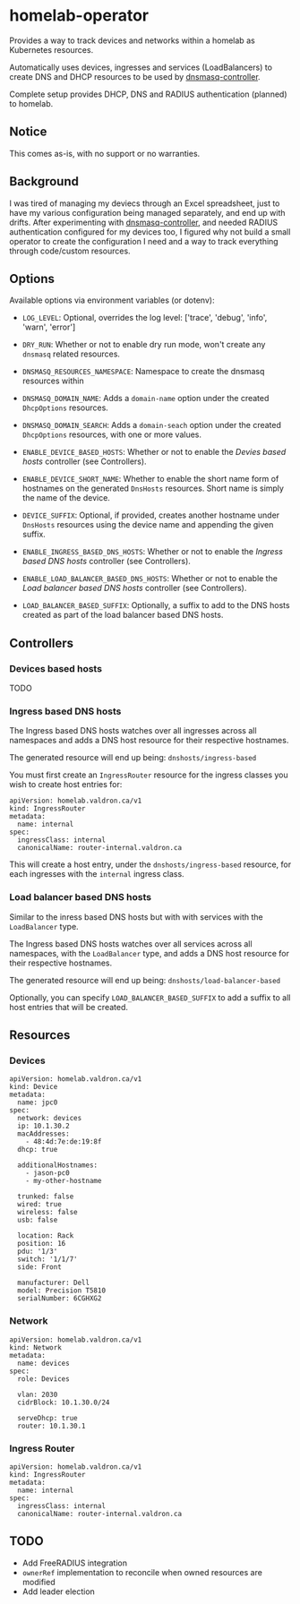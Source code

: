 # homelab-operator
Provides a way to track devices and networks within a homelab as Kubernetes resources.

Automatically uses devices, ingresses and services (LoadBalancers) to create DNS and DHCP resources to be used by [dnsmasq-controller](https://github.com/kvaps/dnsmasq-controller).

Complete setup provides DHCP, DNS and RADIUS authentication (planned) to homelab.

## Notice
This comes as-is, with no support or no warranties.

## Background
I was tired of managing my deviecs through an Excel spreadsheet, just to have my various configuration being managed separately, and end up with drifts. After experimenting with [dnsmasq-controller](https://github.com/kvaps/dnsmasq-controller), and needed RADIUS authentication configured for my devices too, I figured why not build a small operator to create the configuration I need and a way to track everything through code/custom resources.

## Options
Available options via environment variables (or dotenv):
* `LOG_LEVEL`: Optional, overrides the log level: ['trace', 'debug', 'info', 'warn', 'error']
* `DRY_RUN`: Whether or not to enable dry run mode, won't create any `dnsmasq` related resources.

* `DNSMASQ_RESOURCES_NAMESPACE`: Namespace to create the dnsmasq resources within
* `DNSMASQ_DOMAIN_NAME`: Adds a `domain-name` option under the created `DhcpOptions` resources.
* `DNSMASQ_DOMAIN_SEARCH`: Adds a `domain-seach` option under the created `DhcpOptions` resources, with one or more values.

* `ENABLE_DEVICE_BASED_HOSTS`: Whether or not to enable the _Devies based hosts_ controller (see Controllers).
* `ENABLE_DEVICE_SHORT_NAME`: Whether to enable the short name form of hostnames on the generated `DnsHosts` resources. Short name is simply the name of the device.
* `DEVICE_SUFFIX`: Optional, if provided, creates another hostname under `DnsHosts` resources using the device name and appending the given suffix.

* `ENABLE_INGRESS_BASED_DNS_HOSTS`: Whether or not to enable the _Ingress based DNS hosts_ controller (see Controllers).

* `ENABLE_LOAD_BALANCER_BASED_DNS_HOSTS`: Whether or not to enable the _Load balancer based DNS hosts_ controller (see Controllers).
* `LOAD_BALANCER_BASED_SUFFIX`: Optionally, a suffix to add to the DNS hosts created as part of the load balancer based DNS hosts.

## Controllers
### Devices based hosts
TODO

### Ingress based DNS hosts
The Ingress based DNS hosts watches over all ingresses across all namespaces and adds a DNS host resource for their respective hostnames.

The generated resource will end up being: `dnshosts/ingress-based`

You must first create an `IngressRouter` resource for the ingress classes you wish to create host entries for:
```
apiVersion: homelab.valdron.ca/v1
kind: IngressRouter
metadata:
  name: internal
spec:
  ingressClass: internal
  canonicalName: router-internal.valdron.ca
```

This will create a host entry, under the `dnshosts/ingress-based` resource, for each ingresses with the `internal` ingress class.

### Load balancer based DNS hosts
Similar to the inress based DNS hosts but with with services with the `LoadBalancer` type.

The Ingress based DNS hosts watches over all services across all namespaces, with the `LoadBalancer` type, and adds a DNS host resource for their respective hostnames.

The generated resource will end up being: `dnshosts/load-balancer-based`

Optionally, you can specify `LOAD_BALANCER_BASED_SUFFIX` to add a suffix to all host entries that will be created.

## Resources
### Devices
```
apiVersion: homelab.valdron.ca/v1
kind: Device
metadata:
  name: jpc0
spec:
  network: devices
  ip: 10.1.30.2
  macAddresses:
    - 48:4d:7e:de:19:8f
  dhcp: true

  additionalHostnames:
    - jason-pc0
    - my-other-hostname

  trunked: false
  wired: true
  wireless: false
  usb: false 

  location: Rack
  position: 16
  pdu: '1/3'
  switch: '1/1/7'
  side: Front

  manufacturer: Dell
  model: Precision T5810
  serialNumber: 6CGHXG2
```

### Network
```
apiVersion: homelab.valdron.ca/v1
kind: Network
metadata:
  name: devices
spec:
  role: Devices

  vlan: 2030
  cidrBlock: 10.1.30.0/24

  serveDhcp: true
  router: 10.1.30.1
```

### Ingress Router
```
apiVersion: homelab.valdron.ca/v1
kind: IngressRouter
metadata:
  name: internal
spec:
  ingressClass: internal
  canonicalName: router-internal.valdron.ca
```

## TODO
* Add FreeRADIUS integration
* `ownerRef` implementation to reconcile when owned resources are modified
* Add leader election